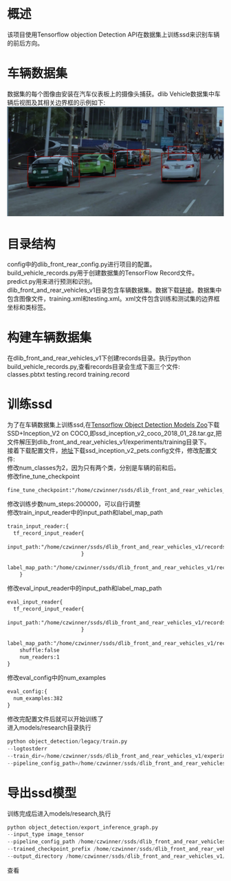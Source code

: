 # 概述
该项目使用Tensorflow objection Detection API在数据集上训练ssd来识别车辆的前后方向。<br>
# 车辆数据集
数据集的每个图像由安装在汽车仪表板上的摄像头捕获。dlib Vehicle数据集中车辆后视图及其相关边界框的示例如下:<br>
![](https://github.com/czwinner/DeepLearning/blob/master/ssds/pictures/1.png)
# 目录结构
config中的dlib_front_rear_config.py进行项目的配置。<br>
build_vehicle_records.py用于创建数据集的TensorFlow Record文件。<br>
predict.py用来进行预测和识别。<br>
dlib_front_and_rear_vehicles_v1目录包含车辆数据集。数据下载[链接](http://dlib.net/files/data/)。数据集中包含图像文件，training.xml和testing.xml。xml文件包含训练和测试集的边界框坐标和类标签。<br>
# 构建车辆数据集
在dlib_front_and_rear_vehicles_v1下创建records目录。执行python build_vehicle_records.py,查看records目录会生成下面三个文件:<br>
classes.pbtxt testing.record training.record
# 训练ssd
为了在车辆数据集上训练ssd,在[Tensorflow Object Detection Models Zoo](https://github.com/tensorflow/models/blob/master/research/object_detection/g3doc/detection_model_zoo.md)下载SSD+Inception_V2 on COCO,即ssd_inception_v2_coco_2018_01_28.tar.gz,把文件解压到dlib_front_and_rear_vehicles_v1/experiments/training目录下。<br>
接着下载配置文件，[地址](https://github.com/tensorflow/models/tree/master/research/object_detection/samples/configs)下载ssd_inception_v2_pets.config文件，修改配置文件:<br>
修改num_classes为2，因为只有两个类，分别是车辆的前和后。<br>
修改fine_tune_checkpoint
```
fine_tune_checkpoint:"/home/czwinner/ssds/dlib_front_and_rear_vehicles_v1/experiments/training/ssd_inception_v2_coco_2018_01_28/model.ckpt"
```
修改训练步数num_steps:200000，可以自行调整<br>
修改train_input_reader中的input_path和label_map_path
```
train_input_reader:{
  tf_record_input_reader{
    input_path:"/home/czwinner/ssds/dlib_front_and_rear_vehicles_v1/records/training.record"
                        }
    label_map_path:"/home/czwinner/ssds/dlib_front_and_rear_vehicles_v1/records/classes.pbtxt"
    }
```
修改eval_input_reader中的input_path和label_map_path
```
eval_input_reader{
  tf_record_input_reader{
    input_path:"/home/czwinner/ssds/dlib_front_and_rear_vehicles_v1/records/testing.record"
                        }
    label_map_path:"/home/czwinner/ssds/dlib_front_and_rear_vehicles_v1/records/classes.pbtxt"
    shuffle:false
    num_readers:1
}
```
修改eval_config中的num_examples
```
eval_config:{
  num_examples:382
}
```
修改完配置文件后就可以开始训练了<br>
进入models/research目录执行<br>
```python
python object_detection/legacy/train.py
--logtostderr
--train_dir=/home/czwinner/ssds/dlib_front_and_rear_vehicles_v1/experiments/training
--pipeline_config_path=/home/czwinner/ssds/dlib_front_and_rear_vehicles_v1/ssd_vehicles.config
```
# 导出ssd模型
训练完成后进入models/research,执行<br>
```python
python object_detection/export_inference_graph.py
--input_type image_tensor
--pipeline_config_path /home/czwinner/ssds/dlib_front_and_rear_vehicles_v1/experiments/trainging/ssd_vehicles.config
--trained_checkpoint_prefix /home/czwinner/ssds/dlib_front_and_rear_vehicles_v1/experiments/trainging/model.ckpt-200000
--output_directory /home/czwinner/ssds/dlib_front_and_rear_vehicles_v1/experiments/exported_model
```
查看
